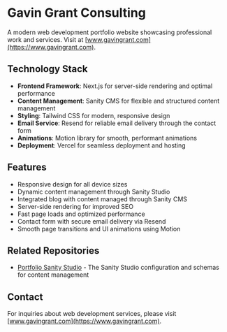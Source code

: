 # Gavin Grant Consulting

A modern web development portfolio website showcasing professional work and services. Visit at [www.gavingrant.com](https://www.gavingrant.com).

## Technology Stack

- **Frontend Framework**: Next.js for server-side rendering and optimal performance
- **Content Management**: Sanity CMS for flexible and structured content management
- **Styling**: Tailwind CSS for modern, responsive design
- **Email Service**: Resend for reliable email delivery through the contact form
- **Animations**: Motion library for smooth, performant animations
- **Deployment**: Vercel for seamless deployment and hosting

## Features

- Responsive design for all device sizes
- Dynamic content management through Sanity Studio
- Integrated blog with content managed through Sanity CMS
- Server-side rendering for improved SEO
- Fast page loads and optimized performance
- Contact form with secure email delivery via Resend
- Smooth page transitions and UI animations using Motion

## Related Repositories

- [Portfolio Sanity Studio](https://github.com/gavinmgrant/portfolio-ggc-sanity) - The Sanity Studio configuration and schemas for content management

## Contact

For inquiries about web development services, please visit [www.gavingrant.com](https://www.gavingrant.com).
